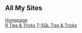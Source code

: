 ## All My Sites

[Homepage](https://yassin-eltahir.github.io/datadisco.github.io/)    
[R Tips & Tricks](https://yassin-eltahir.github.io/datadisco.github.io/R%20Tips%20&%20Tricks)
[T-SQL Tips & Tricks](https://yassin-eltahir.github.io/datadisco.github.io/TSQL%20Tips%20&%20Tricks)
